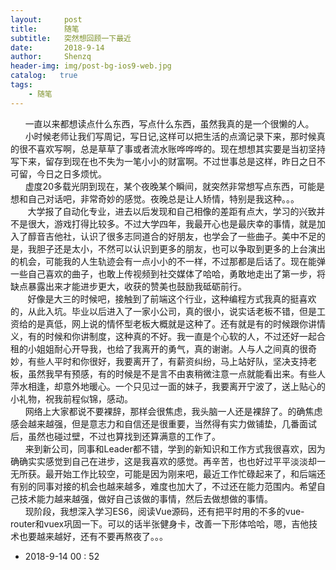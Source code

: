```yaml
---
layout:     post
title:      随笔
subtitle:   突然想回顾一下最近
date:       2018-9-14
author:     Shenzq
header-img: img/post-bg-ios9-web.jpg
catalog:   true
tags:
    - 随笔
---
```


&nbsp;&nbsp;  &nbsp;&nbsp;&nbsp;一直以来都想读点什么东西，写点什么东西，虽然我真的是一个很懒的人。<br/>
&nbsp;&nbsp;  &nbsp;&nbsp;&nbsp;小时候老师让我们写周记，写日记,这样可以把生活的点滴记录下来，那时候真的很不喜欢写啊，总是草草了事或者流水账哗哗哗的。现在想想其实要是当初坚持写下来，留存到现在也不失为一笔小小的财富啊。不过世事总是这样，昨日之日不可留，今日之日多烦忧。<br/>
&nbsp;&nbsp;  &nbsp;&nbsp;&nbsp;虚度20多载光阴到现在，某个夜晚某个瞬间，就突然非常想写点东西，可能是想和自己对话吧，非常奇妙的感觉。夜晚总是让人矫情，特别是我这种。。。<br/>
&nbsp;&nbsp;  &nbsp;&nbsp;&nbsp; 大学报了自动化专业，进去以后发现和自己相像的差距有点大，学习的兴致并不是很大，游戏打得比较多。不过大学四年，我最开心也是最庆幸的事情，就是加入了醇音吉他社，认识了很多志同道合的好朋友，也学会了一些曲子。美中不足的是，我胆子还是太小，不然可以认识到更多的朋友，也可以争取到更多的上台演出的机会，可能我的人生轨迹会有一点小小的不一样，不过那都是后话了。现在能弹一些自己喜欢的曲子，也敢上传视频到社交媒体了哈哈，勇敢地走出了第一步，将缺点暴露出来才能进步更大，收获的赞美也鼓励我砥砺前行。<br/>
&nbsp;&nbsp;  &nbsp;&nbsp;&nbsp; 好像是大三的时候吧，接触到了前端这个行业，这种编程方式我真的挺喜欢的，从此入坑。毕业以后进入了一家小公司，真的很小，说实话老板不错，但是工资给的是真低，网上说的情怀型老板大概就是这种了。还有就是有的时候跟你讲情义，有的时候和你讲制度，这种真的不好。我一直是个心软的人，不过还好一起合租的小姐姐耐心开导我，也给了我离开的勇气，真的谢谢。人与人之间真的很奇妙，有些人平时和你很好，我要离开了，有薪资纠纷，马上站好队，坚决支持老板，虽然我早有预感，有的时候是不是言不由衷稍微注意一点就能看出来。有些人萍水相逢，却意外地暖心。一个只见过一面的妹子，我要离开宁波了，送上贴心的小礼物，祝我前程似锦，感动。<br/>
&nbsp;&nbsp;  &nbsp;&nbsp;&nbsp;网络上大家都说不要裸辞，那样会很焦虑，我头脑一人还是裸辞了。的确焦虑感会越来越强，但是意志力和自信还是很重要，当然得有实力做铺垫，几番面试后，虽然也碰过壁，不过也算找到还算满意的工作了。<br/>
&nbsp;&nbsp;  &nbsp;&nbsp;&nbsp;来到新公司，同事和Leader都不错，学到的新知识和工作方式我很喜欢，因为确确实实感觉到自己在进步，这是我喜欢的感觉。再辛苦，也也好过平平淡淡却一无所获。最开始工作比较空，可能是因为刚来吧，最近工作忙碌起来了，和后端还有别的同事对接的机会也越来越多，难度也加大了，不过还在能力范围内。希望自己技术能力越来越强，做好自己该做的事情，然后去做想做的事情。<br/>
&nbsp;&nbsp;  &nbsp;&nbsp;&nbsp;现阶段，我想深入学习ES6，阅读Vue源码，还有把平时用的不多的vue-router和vuex巩固一下。可以的话半张健身卡，改善一下形体哈哈，嗯，吉他技术也要越来越好，还有不要再熬夜了。。。

- 2018-9-14 00 : 52
 
